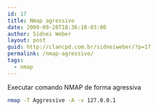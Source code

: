 ```yaml
---
id: 17
title: Nmap agressivo
date: 2009-09-28T18:36:18-03:00
author: Sidnei Weber
layout: post
guid: http://clancpd.com.br/sidneiweber/?p=17
permalink: /nmap-agressivo/
tags:
  - nmap
---
```

Executar comando NMAP de forma agressiva

```bash
nmap -T Aggressive -A -v 127.0.0.1
```
